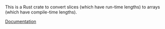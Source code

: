 This is a Rust crate to convert slices (which have run-time lengths) to arrays (which have compile-time lengths).

[Documentation](https://peterreid.github.io/slice_as_array)
